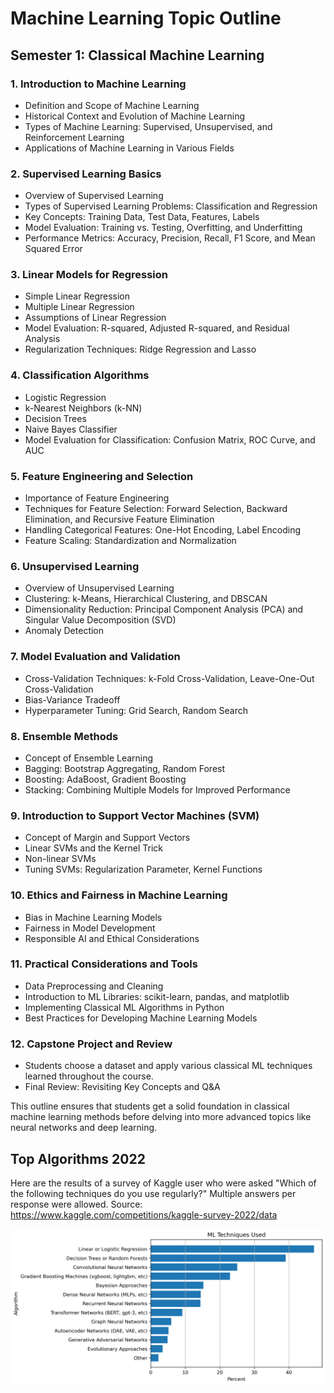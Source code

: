# Machine Learning Topic Outline
## Semester 1: Classical Machine Learning

### 1. **Introduction to Machine Learning**
   - Definition and Scope of Machine Learning
   - Historical Context and Evolution of Machine Learning
   - Types of Machine Learning: Supervised, Unsupervised, and Reinforcement Learning
   - Applications of Machine Learning in Various Fields

### 2. **Supervised Learning Basics**
   - Overview of Supervised Learning
   - Types of Supervised Learning Problems: Classification and Regression
   - Key Concepts: Training Data, Test Data, Features, Labels
   - Model Evaluation: Training vs. Testing, Overfitting, and Underfitting
   - Performance Metrics: Accuracy, Precision, Recall, F1 Score, and Mean Squared Error

### 3. **Linear Models for Regression**
   - Simple Linear Regression
   - Multiple Linear Regression
   - Assumptions of Linear Regression
   - Model Evaluation: R-squared, Adjusted R-squared, and Residual Analysis
   - Regularization Techniques: Ridge Regression and Lasso

### 4. **Classification Algorithms**
   - Logistic Regression
   - k-Nearest Neighbors (k-NN)
   - Decision Trees
   - Naive Bayes Classifier
   - Model Evaluation for Classification: Confusion Matrix, ROC Curve, and AUC

### 5. **Feature Engineering and Selection**
   - Importance of Feature Engineering
   - Techniques for Feature Selection: Forward Selection, Backward Elimination, and Recursive Feature Elimination
   - Handling Categorical Features: One-Hot Encoding, Label Encoding
   - Feature Scaling: Standardization and Normalization

### 6. **Unsupervised Learning**
   - Overview of Unsupervised Learning
   - Clustering: k-Means, Hierarchical Clustering, and DBSCAN
   - Dimensionality Reduction: Principal Component Analysis (PCA) and Singular Value Decomposition (SVD)
   - Anomaly Detection

### 7. **Model Evaluation and Validation**
   - Cross-Validation Techniques: k-Fold Cross-Validation, Leave-One-Out Cross-Validation
   - Bias-Variance Tradeoff
   - Hyperparameter Tuning: Grid Search, Random Search

### 8. **Ensemble Methods**
   - Concept of Ensemble Learning
   - Bagging: Bootstrap Aggregating, Random Forest
   - Boosting: AdaBoost, Gradient Boosting
   - Stacking: Combining Multiple Models for Improved Performance

### 9. **Introduction to Support Vector Machines (SVM)**
   - Concept of Margin and Support Vectors
   - Linear SVMs and the Kernel Trick
   - Non-linear SVMs
   - Tuning SVMs: Regularization Parameter, Kernel Functions

### 10. **Ethics and Fairness in Machine Learning**
   - Bias in Machine Learning Models
   - Fairness in Model Development
   - Responsible AI and Ethical Considerations

### 11. **Practical Considerations and Tools**
   - Data Preprocessing and Cleaning
   - Introduction to ML Libraries: scikit-learn, pandas, and matplotlib
   - Implementing Classical ML Algorithms in Python
   - Best Practices for Developing Machine Learning Models

### 12. **Capstone Project and Review**
   - Students choose a dataset and apply various classical ML techniques learned throughout the course.
   - Final Review: Revisiting Key Concepts and Q&A

This outline ensures that students get a solid foundation in classical machine learning methods before delving into more advanced topics like neural networks and deep learning.

## Top Algorithms 2022

Here are the results of a survey of Kaggle user who were asked "Which of the following techniques
do you use regularly?" Multiple answers per response were allowed. Source: https://www.kaggle.com/competitions/kaggle-survey-2022/data

![ML Survey Results](ml_techniques.png)